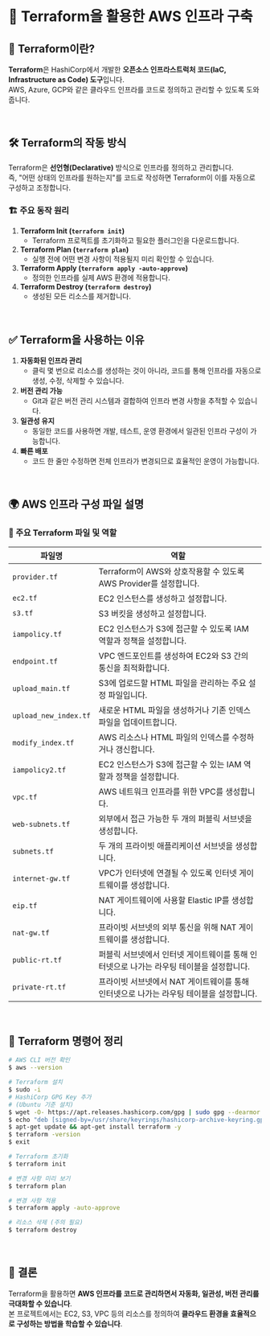 # 🚀 Terraform을 활용한 AWS 인프라 구축

## 📌 Terraform이란?
**Terraform**은 HashiCorp에서 개발한 **오픈소스 인프라스트럭처 코드(IaC, Infrastructure as Code) 도구**입니다.<br>
AWS, Azure, GCP와 같은 클라우드 인프라를 코드로 정의하고 관리할 수 있도록 도와줍니다.

<br>

## 🛠 Terraform의 작동 방식
Terraform은 **선언형(Declarative)** 방식으로 인프라를 정의하고 관리합니다.<br>
즉, "어떤 상태의 인프라를 원하는지"를 코드로 작성하면 Terraform이 이를 자동으로 구성하고 조정합니다.

### 🏗️ 주요 동작 원리
1. **Terraform Init (`terraform init`)**
   - Terraform 프로젝트를 초기화하고 필요한 플러그인을 다운로드합니다.
2. **Terraform Plan (`terraform plan`)**
   - 실행 전에 어떤 변경 사항이 적용될지 미리 확인할 수 있습니다.
3. **Terraform Apply (`terraform apply -auto-approve`)**
   - 정의한 인프라를 실제 AWS 환경에 적용합니다.
4. **Terraform Destroy (`terraform destroy`)**
   - 생성된 모든 리소스를 제거합니다.

<br>

## ✅ Terraform을 사용하는 이유
1. **자동화된 인프라 관리**
   - 클릭 몇 번으로 리소스를 생성하는 것이 아니라, 코드를 통해 인프라를 자동으로 생성, 수정, 삭제할 수 있습니다.
2. **버전 관리 가능**
   - Git과 같은 버전 관리 시스템과 결합하여 인프라 변경 사항을 추적할 수 있습니다.
3. **일관성 유지**
   - 동일한 코드를 사용하면 개발, 테스트, 운영 환경에서 일관된 인프라 구성이 가능합니다.
4. **빠른 배포**
   - 코드 한 줄만 수정하면 전체 인프라가 변경되므로 효율적인 운영이 가능합니다.

<br>

## 🌍 AWS 인프라 구성 파일 설명
### 📁 주요 Terraform 파일 및 역할

| 파일명 | 역할 |
|--------|------------------------------------------------------------------|
| `provider.tf` | Terraform이 AWS와 상호작용할 수 있도록 AWS Provider를 설정합니다. |
| `ec2.tf` | EC2 인스턴스를 생성하고 설정합니다. |
| `s3.tf` | S3 버킷을 생성하고 설정합니다. |
| `iampolicy.tf` | EC2 인스턴스가 S3에 접근할 수 있도록 IAM 역할과 정책을 설정합니다. |
| `endpoint.tf` | VPC 엔드포인트를 생성하여 EC2와 S3 간의 통신을 최적화합니다. |
| `upload_main.tf` | S3에 업로드할 HTML 파일을 관리하는 주요 설정 파일입니다. |
| `upload_new_index.tf` | 새로운 HTML 파일을 생성하거나 기존 인덱스 파일을 업데이트합니다. |
| `modify_index.tf` | AWS 리소스나 HTML 파일의 인덱스를 수정하거나 갱신합니다. |
| `iampolicy2.tf` | EC2 인스턴스가 S3에 접근할 수 있는 IAM 역할과 정책을 설정합니다. |
| `vpc.tf` | AWS 네트워크 인프라를 위한 VPC를 생성합니다. |
| `web-subnets.tf` | 외부에서 접근 가능한 두 개의 퍼블릭 서브넷을 생성합니다. |
| `subnets.tf` | 두 개의 프라이빗 애플리케이션 서브넷을 생성합니다. |
| `internet-gw.tf` | VPC가 인터넷에 연결될 수 있도록 인터넷 게이트웨이를 생성합니다. |
| `eip.tf` | NAT 게이트웨이에 사용할 Elastic IP를 생성합니다. |
| `nat-gw.tf` | 프라이빗 서브넷의 외부 통신을 위해 NAT 게이트웨이를 생성합니다. |
| `public-rt.tf` | 퍼블릭 서브넷에서 인터넷 게이트웨이를 통해 인터넷으로 나가는 라우팅 테이블을 설정합니다. |
| `private-rt.tf` | 프라이빗 서브넷에서 NAT 게이트웨이를 통해 인터넷으로 나가는 라우팅 테이블을 설정합니다. |

<br>

## 📌 Terraform 명령어 정리
```sh
# AWS CLI 버전 확인
$ aws --version

# Terraform 설치
$ sudo -i
# HashiCorp GPG Key 추가
# (Ubuntu 기준 설치)
$ wget -O- https://apt.releases.hashicorp.com/gpg | sudo gpg --dearmor -o /usr/share/keyrings/hashicorp-archive-keyring.gpg
$ echo "deb [signed-by=/usr/share/keyrings/hashicorp-archive-keyring.gpg] https://apt.releases.hashicorp.com $(lsb_release -cs) main" | sudo tee /etc/apt/sources.list.d/hashicorp.list
$ apt-get update && apt-get install terraform -y
$ terraform -version
$ exit

# Terraform 초기화
$ terraform init

# 변경 사항 미리 보기
$ terraform plan

# 변경 사항 적용
$ terraform apply -auto-approve

# 리소스 삭제 (주의 필요)
$ terraform destroy
```

<br>

## 📢 결론
Terraform을 활용하면 **AWS 인프라를 코드로 관리하면서 자동화, 일관성, 버전 관리를 극대화할 수 있습니다**.<br>
본 프로젝트에서는 EC2, S3, VPC 등의 리소스를 정의하여 **클라우드 환경을 효율적으로 구성하는 방법을 학습할 수 있습니다**.
